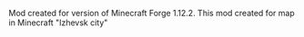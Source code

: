 
Mod created for version of Minecraft Forge 1.12.2.
This mod created for map in Minecraft "Izhevsk city"

